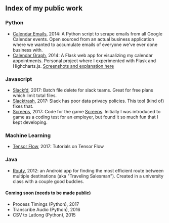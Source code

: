 Index of my public work
---

### Python
* [Calendar Emails](https://github.com/ryanprater/calendar_emails), 2014: A Python script to scrape emails from all Google Calendar events. Open sourced from an actual business application where we wanted to accumulate emails of everyone we've ever done business with.
* [Calendar Graph](https://github.com/ryanprater/calendar_graph), 2014: A Flask web app for visualizing my calendar appointments. Personal project where I experimented with Flask and Highcharts.js. [Screenshots and explanation here](https://ryanprater.com/blog/2014/10/20/calendar-graph-the-demo)

### Javascript
* [Slackfd](https://github.com/ryanprater/slackfd), 2017: Batch file delete for slack teams. Great for free plans which limit total files.
* [Slacktrash](https://github.com/ryanprater/slacktrash), 2017: Slack has poor data privacy policies. This tool (kind of) fixes that.
* [Screeps](https://github.com/ryanprater/screeps), 2017: Code for the game [Screeps](www.screeps.com). Initially I was introduced to game as a coding test for an employer, but found it so much fun that I kept developing.

### Machine Learning
* [Tensor Flow](https://github.com/ryanprater/tensor-flow/tree/master), 2017: Tutorials on Tensor Flow

### Java
* [Routy](https://github.com/ryanprater/Routy), 2012: an Android app for finding the most efficient route between multiple destinations (aka "Traveling Salesman"). Created in a university class with a couple good buddies.

#### Coming soon (needs to be made public)
* Process Timings (Python), 2017
* Transcribe Audio (Python), 2016
* CSV to Latlong (Python), 2015
